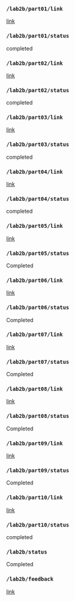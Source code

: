 ### `/lab2b/part01/link`
[link](https://github.com/xcyxcyxcyxcy/lab2B-part-1)
### `/lab2b/part01/status`
completed
### `/lab2b/part02/link`
[link](https://github.com/xcyxcyxcyxcy/lab2B-part02)
### `/lab2b/part02/status`
completed
### `/lab2b/part03/link`
[link](https://github.com/xcyxcyxcyxcy/lab2b-part03)
### `/lab2b/part03/status`
completed
### `/lab2b/part04/link`
[link](https://github.com/xcyxcyxcyxcy/lab2B-part04)
### `/lab2b/part04/status`
completed
### `/lab2b/part05/link`
[link](https://github.com/xcyxcyxcyxcy/lab2b-part-5)
### `/lab2b/part05/status`
Completed
### `/lab2b/part06/link`
[link](https://github.com/xcyxcyxcyxcy/lab2B-part06)
### `/lab2b/part06/status`
Completed
### `/lab2b/part07/link`
[link](https://github.com/Sharonun/Lab2B-part2-7/tree/main/part7)
### `/lab2b/part07/status`
Completed
### `/lab2b/part08/link`
[link](https://github.com/xcyxcyxcyxcy/lab2B-part08)
### `/lab2b/part08/status`
Completed
### `/lab2b/part09/link`
[link](https://github.com/xcyxcyxcyxcy/lab2B-part09)
### `/lab2b/part09/status`
Completed
### `/lab2b/part10/link`
[link](https://github.com/Sharonun/LAB2B)
### `/lab2b/part10/status`
completed
### `/lab2b/status`
 Completed
### `/lab2b/feedback`
[link](https://github.com/xcyxcyxcyxcy/lab2B-feedback)

